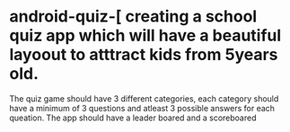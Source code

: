 # android-quiz-[ creating a school quiz app which will have a beautiful layoout to atttract kids from 5years old.
The quiz game should have 3 different categories, each category should have a minimum of 3 questions and atleast 3 possible answers for each queation.
The app should have a leader boared and a scoreboared
